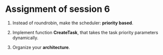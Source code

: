 # Assignment of session 6

1. Instead of roundrobin, make the scheduler: **priority based**.

2. Implement function **CreateTask**, that takes the task priority parameters dynamically.

3. Organize your **architecture**.